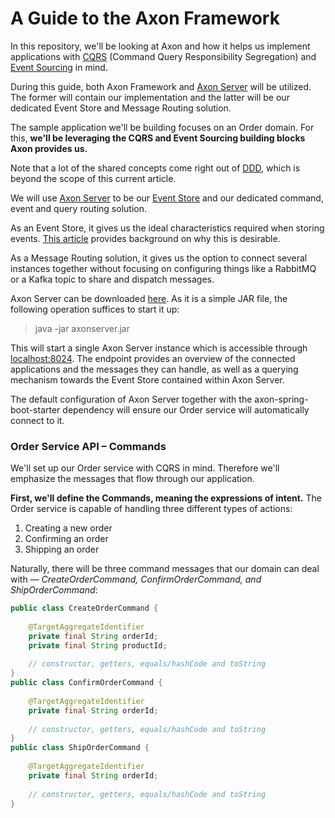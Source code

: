 # A Guide to the Axon Framework

In this repository, we'll be looking at Axon and how it helps us implement applications
with [CQRS](https://martinfowler.com/bliki/CQRS.html) (Command Query Responsibility Segregation)
and [Event Sourcing](https://martinfowler.com/eaaDev/EventSourcing.html) in mind.

During this guide, both Axon Framework and [Axon Server](https://axoniq.io/product-overview/axon-server) will be
utilized. The former will contain our implementation and the latter will be our dedicated Event Store and Message
Routing solution.

The sample application we'll be building focuses on an Order domain. For this, **we'll be leveraging the CQRS and Event
Sourcing building blocks Axon provides us.**

Note that a lot of the shared concepts come right out of [DDD](https://en.wikipedia.org/wiki/Domain-driven_design),
which is beyond the scope of this current article.

We will use [Axon Server](https://axoniq.io/product-overview/axon-server) to be
our [Event Store](https://en.wikipedia.org/wiki/Event_store) and our dedicated command, event and query routing
solution.

As an Event Store, it gives us the ideal characteristics required when storing
events. [This article](https://axoniq.io/blog-overview/eventstore) provides background on why this is desirable.

As a Message Routing solution, it gives us the option to connect several instances together without focusing on
configuring things like a RabbitMQ or a Kafka topic to share and dispatch messages.

Axon Server can be downloaded [here](https://download.axoniq.io/axonserver/AxonServer.zip). As it is a simple JAR file,
the following operation suffices to start it up:

> java -jar axonserver.jar

This will start a single Axon Server instance which is accessible through [localhost:8024](http://localhost:8024/). The
endpoint provides an overview of the connected applications and the messages they can handle, as well as a querying
mechanism towards the Event Store contained within Axon Server.

The default configuration of Axon Server together with the axon-spring-boot-starter dependency will ensure our Order
service will automatically connect to it.

### Order Service API – Commands

We'll set up our Order service with CQRS in mind. Therefore we'll emphasize the messages that flow through our
application.

**First, we'll define the Commands, meaning the expressions of intent.** The Order service is capable of handling three
different types of actions:

1. Creating a new order
2. Confirming an order
3. Shipping an order

Naturally, there will be three command messages that our domain can deal with — _CreateOrderCommand,
ConfirmOrderCommand, and ShipOrderCommand_:

```java
public class CreateOrderCommand {
 
    @TargetAggregateIdentifier
    private final String orderId;
    private final String productId;
 
    // constructor, getters, equals/hashCode and toString 
}
public class ConfirmOrderCommand {
 
    @TargetAggregateIdentifier
    private final String orderId;
    
    // constructor, getters, equals/hashCode and toString
}
public class ShipOrderCommand {
 
    @TargetAggregateIdentifier
    private final String orderId;
 
    // constructor, getters, equals/hashCode and toString
}
```
